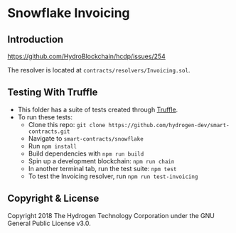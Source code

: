 # Snowflake Invoicing

## Introduction
https://github.com/HydroBlockchain/hcdp/issues/254

The resolver is located at `contracts/resolvers/Invoicing.sol`.

## Testing With Truffle
- This folder has a suite of tests created through [Truffle](https://github.com/trufflesuite/truffle).
- To run these tests:
  - Clone this repo: `git clone https://github.com/hydrogen-dev/smart-contracts.git`
  - Navigate to `smart-contracts/snowflake`
  - Run `npm install`
  - Build dependencies with `npm run build`
  - Spin up a development blockchain: `npm run chain`
  - In another terminal tab, run the test suite: `npm test`
  - To test the Invoicing resolver, run `npm run test-invoicing`

## Copyright & License
Copyright 2018 The Hydrogen Technology Corporation under the GNU General Public License v3.0.
